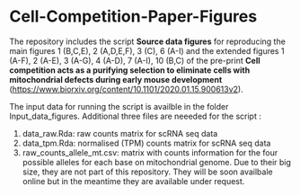 # Cell-Competition-Paper-Figures
The repository includes the script **Source data figures** for reproducing the main figures 1 (B,C,E), 2 (A,D,E,F), 3 (C), 6 (A-I) and the extended figures 1 (A-F), 2 (A-E), 3 (A-G), 4 (A-D), 7 (A-I), 10 (B,C)  of the pre-print **Cell competition acts as a purifying selection to eliminate
cells with mitochondrial defects during early mouse
development** (https://www.biorxiv.org/content/10.1101/2020.01.15.900613v2). 

The input data for running the script is availble in the folder Input_data_figures. Additional three files are neeeded for the script :
1. data_raw.Rda: raw counts matrix for scRNA seq data
2. data_tpm.Rda: normalised (TPM) counts matrix for scRNA seq data
3. raw_counts_allele_mt.csv: matrix with counts information for the four possible alleles for each base on mitochondrial genome.
Due to their big size, they are not part of this repository. They will be soon availbale online but in the meantime  they are available under request.
